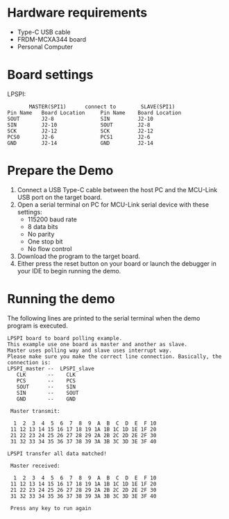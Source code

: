 Hardware requirements
=====================
- Type-C USB cable
- FRDM-MCXA344 board
- Personal Computer

Board settings
==============

LPSPI:
~~~~~~~~~~~~~~~~~~~~~~~~~~~~~~~~~~~~~~~~~~~~~~~~~~~~~~
       MASTER(SPI1)      connect to        SLAVE(SPI1)
Pin Name   Board Location     Pin Name    Board Location
SOUT       J2-8               SIN         J2-10
SIN        J2-10              SOUT        J2-8
SCK        J2-12              SCK         J2-12
PCS0       J2-6               PCS1        J2-6
GND        J2-14              GND         J2-14
~~~~~~~~~~~~~~~~~~~~~~~~~~~~~~~~~~~~~~~~~~~~~~~~~~~~~~

Prepare the Demo
================
1. Connect a USB Type-C cable between the host PC and the MCU-Link USB port on the target board.
2. Open a serial terminal on PC for MCU-Link serial device with these settings:
    - 115200 baud rate
    - 8 data bits
    - No parity
    - One stop bit
    - No flow control
3. Download the program to the target board.
4. Either press the reset button on your board or launch the debugger in your IDE to begin running
   the demo.

Running the demo
================
The following lines are printed to the serial terminal when the demo program is executed.
~~~~~~~~~~~~~~~~~~~~~~~~~~~~~~~~~~~~~~~~~~~~~~~~~~~~~~~~~~~~~~~~~~~~~~~~~~~~~~~~~~~~
LPSPI board to board polling example.
This example use one board as master and another as slave.
Master uses polling way and slave uses interrupt way. 
Please make sure you make the correct line connection. Basically, the connection is: 
LPSPI_master --  LPSPI_slave
   CLK       --    CLK
   PCS       --    PCS
   SOUT      --    SIN
   SIN       --    SOUT
   GND       --    GND

 Master transmit:

  1  2  3  4  5  6  7  8  9  A  B  C  D  E  F 10
 11 12 13 14 15 16 17 18 19 1A 1B 1C 1D 1E 1F 20
 21 22 23 24 25 26 27 28 29 2A 2B 2C 2D 2E 2F 30
 31 32 33 34 35 36 37 38 39 3A 3B 3C 3D 3E 3F 40

LPSPI transfer all data matched!

 Master received:

  1  2  3  4  5  6  7  8  9  A  B  C  D  E  F 10
 11 12 13 14 15 16 17 18 19 1A 1B 1C 1D 1E 1F 20
 21 22 23 24 25 26 27 28 29 2A 2B 2C 2D 2E 2F 30
 31 32 33 34 35 36 37 38 39 3A 3B 3C 3D 3E 3F 40

 Press any key to run again
~~~~~~~~~~~~~~~~~~~~~~~~~~~~~~~~~~~~~~~~~~~~~~~~~~~~~~~~~~~~~~~~~~~~~~~~~~~~~~~~~~~~

